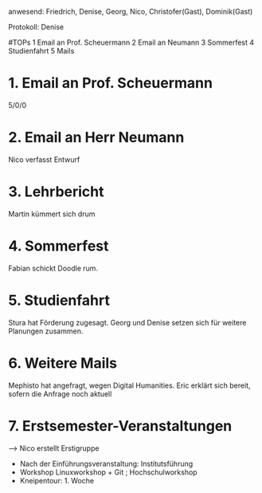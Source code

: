 ---
---

anwesend: Friedrich, Denise, Georg, Nico, Christofer(Gast), Dominik(Gast)

Protokoll: Denise

#TOPs
1 Email an Prof. Scheuermann
2 Email an Neumann
3 Sommerfest
4 Studienfahrt
5 Mails

# 1. Email an Prof. Scheuermann

5/0/0

# 2. Email an Herr Neumann

Nico verfasst Entwurf

# 3. Lehrbericht

Martin kümmert sich drum

# 4. Sommerfest

Fabian schickt Doodle rum.

# 5. Studienfahrt

Stura hat Förderung zugesagt. Georg und Denise setzen sich für weitere Planungen zusammen.

# 6. Weitere Mails

Mephisto hat angefragt, wegen Digital Humanities. Eric erklärt sich bereit, sofern die Anfrage noch aktuell

# 7. Erstsemester-Veranstaltungen

--> Nico erstellt Erstigruppe

- Nach der Einführungsveranstaltung:
  Institutsführung
- Workshop Linuxworkshop + Git ; Hochschulworkshop
- Kneipentour: 1. Woche
